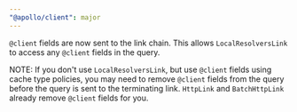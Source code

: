 ```yaml
---
"@apollo/client": major
---
```


`@client` fields are now sent to the link chain. This allows `LocalResolversLink` to access any `@client` fields in the query.

NOTE: If you don't use `LocalResolversLink`, but use `@client` fields using cache type policies, you may need to remove `@client` fields from the query before the query is sent to the terminating link. `HttpLink` and `BatchHttpLink` already remove `@client` fields for you.
